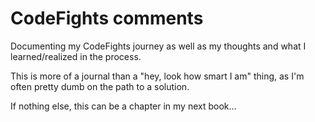 # CodeFights comments

Documenting my CodeFights journey as well as my thoughts and what I learned/realized in the process.

This is more of a journal than a "hey, look how smart I am" thing, as I'm often pretty dumb on the path to a solution.

If nothing else, this can be a chapter in my next book...
